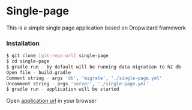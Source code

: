 # Single-page

This is a simple single page application based on Dropwizard framework

### Installation

```sh
$ git clone [git-repo-url] single-page
$ cd single-page
$ gradle run - by default will be running data migration to h2 db
Open file - build.gradle
Comment string - args 'db', 'migrate', './single-page.yml'
Uncomment string - args 'server', './single-page.yml'
$ gradle run - application will be started
```

Open [application url](http://localhost:8080/single-page/app/views/index.html) in your browser
